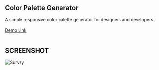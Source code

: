 ## Color Palette Generator
A simple responsive color palette generator for designers and developers.<br><br>
<a href="https://jo-erl.github.io/palettegenerator/">Demo Link</a><br><br>
## SCREENSHOT
![Survey](https://github.com/user-attachments/assets/1ea21d45-7196-4629-b735-c37dcb45fe04)
